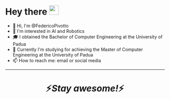 <h1>
  Hey there
  <img src="https://media.giphy.com/media/hvRJCLFzcasrR4ia7z/giphy.gif" width="30px"/>
</h1>

- 👋 Hi, I'm @FedericoPivotto
- 👀 I'm interested in AI and Robotics
- 🎓 I obtained the Bachelor of Computer Engineering at the University of Padua
- 🌱 Currently I'm studying for achieving the Master of Computer Engineering at the University of Padua
- 📫 How to reach me: email or social media

---

<h1 align='center'>⚡️<i>Stay awesome!</i>⚡️</h1>
